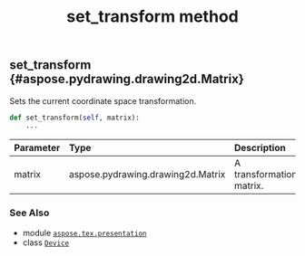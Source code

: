 ﻿---
title: set_transform method
second_title: Aspose.TeX for Python via .NET API References
description: 
type: docs
weight: 120
url: /python-net/aspose.tex.presentation/device/set_transform/
is_root: false
---

## set_transform {#aspose.pydrawing.drawing2d.Matrix}

Sets the current coordinate space transformation.



```python
def set_transform(self, matrix):
    ...
```


| Parameter | Type | Description |
| :- | :- | :- |
| matrix | aspose.pydrawing.drawing2d.Matrix | A transformation matrix. |



### See Also
* module [`aspose.tex.presentation`](../../)
* class [`Device`](/tex/python-net/aspose.tex.presentation/device)
